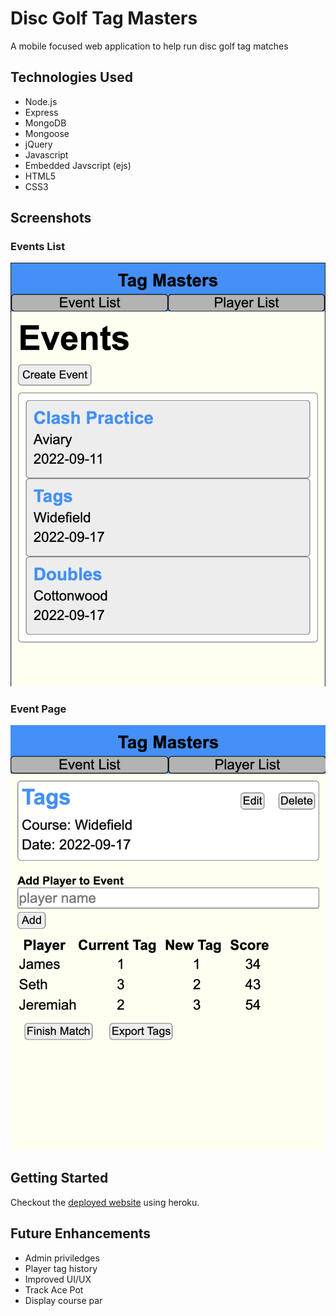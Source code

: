 # Disc Golf Tag Masters

A mobile focused web application to help run disc golf tag matches

## Technologies Used

- Node.js
- Express
- MongoDB
- Mongoose
- jQuery
- Javascript
- Embedded Javscript (ejs)
- HTML5
- CSS3

## Screenshots

### Events List

![Events List](./img/event-list.png 'Event List')

### Event Page

![Events Page](./img/event-page.png 'Event Page')

## Getting Started

Checkout the [deployed website](http://disc-golf-tag-master.herokuapp.com/) using heroku.

## Future Enhancements

- Admin priviledges
- Player tag history
- Improved UI/UX
- Track Ace Pot
- Display course par
